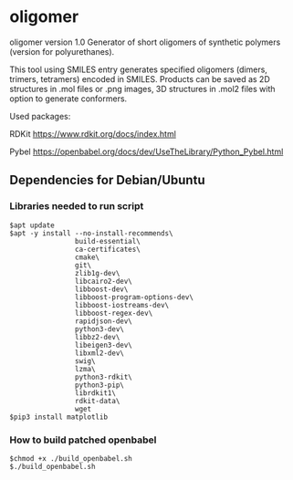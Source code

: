 # oligomer
oligomer version 1.0
Generator of short oligomers of synthetic polymers (version for polyurethanes).

This tool using SMILES entry generates specified oligomers (dimers, trimers, tetramers) encoded in SMILES.
Products can be saved as 2D structures in .mol files or .png images, 3D structures in .mol2 files with option to generate conformers. 

Used packages:

RDKit https://www.rdkit.org/docs/index.html

Pybel https://openbabel.org/docs/dev/UseTheLibrary/Python_Pybel.html

## Dependencies for Debian/Ubuntu
### Libraries needed to run script
```
$apt update
$apt -y install --no-install-recommends\
                build-essential\
                ca-certificates\
                cmake\
                git\
                zlib1g-dev\
                libcairo2-dev\
                libboost-dev\
                libboost-program-options-dev\
                libboost-iostreams-dev\
                libboost-regex-dev\
                rapidjson-dev\
                python3-dev\
                libbz2-dev\
                libeigen3-dev\
                libxml2-dev\
                swig\
                lzma\
                python3-rdkit\
                python3-pip\
                librdkit1\
                rdkit-data\
                wget
$pip3 install matplotlib
```
### How to build patched openbabel
```
$chmod +x ./build_openbabel.sh
$./build_openbabel.sh
```

